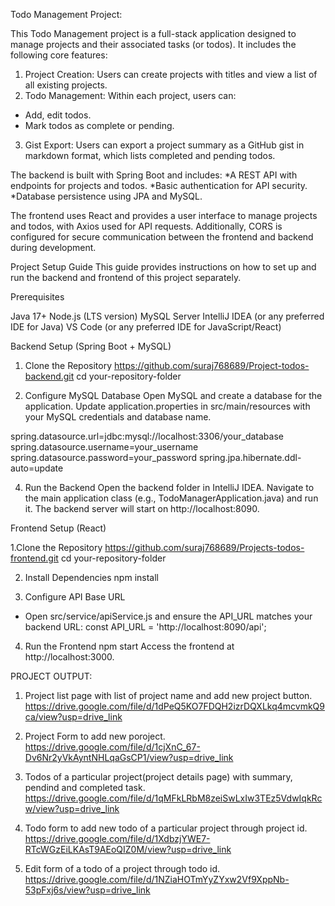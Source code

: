 Todo Management Project:

This Todo Management project is a full-stack application designed to manage projects and their associated tasks (or todos). It includes the following core features:

1. Project Creation: Users can create projects with titles and view a list of all existing projects.
2. Todo Management: Within each project, users can:
 * Add, edit todos.
 * Mark todos as complete or pending.
3. Gist Export: Users can export a project summary as a GitHub gist in markdown format, which lists completed and pending todos.

The backend is built with Spring Boot and includes:
 *A REST API with endpoints for projects and todos.
 *Basic authentication for API security.
 *Database persistence using JPA and MySQL.

The frontend uses React and provides a user interface to manage projects and todos, with Axios used for API requests. Additionally, CORS is configured for secure communication between the frontend and backend during development.

Project Setup Guide 
This guide provides instructions on how to set up and run the backend and frontend of this project separately.

Prerequisites

Java 17+
Node.js (LTS version)
MySQL Server
IntelliJ IDEA (or any preferred IDE for Java)
VS Code (or any preferred IDE for JavaScript/React)


Backend Setup (Spring Boot + MySQL)

1. Clone the Repository
https://github.com/suraj768689/Project-todos-backend.git
cd your-repository-folder

3. Configure MySQL Database
Open MySQL and create a database for the application.
Update application.properties in src/main/resources with your MySQL credentials and database name.

spring.datasource.url=jdbc:mysql://localhost:3306/your_database 
spring.datasource.username=your_username 
spring.datasource.password=your_password 
spring.jpa.hibernate.ddl-auto=update

4. Run the Backend
Open the backend folder in IntelliJ IDEA.
Navigate to the main application class (e.g., TodoManagerApplication.java) and run it.
The backend server will start on http://localhost:8090.

Frontend Setup (React)

1.Clone the Repository 
https://github.com/suraj768689/Projects-todos-frontend.git 
cd your-repository-folder

2. Install Dependencies
npm install

4. Configure API Base URL

 * Open src/service/apiService.js and ensure the API_URL matches your backend URL: 
const API_URL = 'http://localhost:8090/api';

4. Run the Frontend
npm start
Access the frontend at http://localhost:3000.

PROJECT OUTPUT:

1. Project list page with list of project name and add new project button. 
https://drive.google.com/file/d/1dPeQ5KO7FDQH2izrDQXLkq4mcvmkQ9ca/view?usp=drive_link

2. Project Form to add new poroject. 
https://drive.google.com/file/d/1cjXnC_67-Dv6Nr2yVkAyntNHLqaGsCP1/view?usp=drive_link

3. Todos of a particular project(project details page) with summary, pendind and completed task. 
https://drive.google.com/file/d/1qMFkLRbM8zeiSwLxIw3TEz5VdwIqkRcw/view?usp=drive_link

4. Todo form to add new todo of a particular project through project id. 
https://drive.google.com/file/d/1XdbzjYWE7-RTcWGzEiLKAsT9AEoQIZ0M/view?usp=drive_link

5. Edit form of a todo of a project through todo id. 
https://drive.google.com/file/d/1NZiaHOTmYyZYxw2Vf9XppNb-53pFxj6s/view?usp=drive_link
